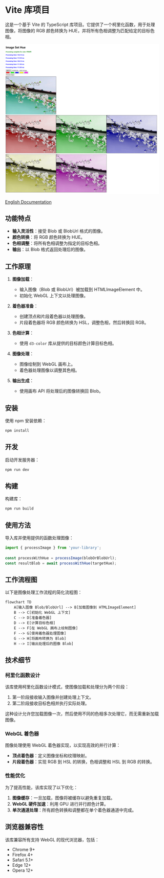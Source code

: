 # Vite 库项目

这是一个基于 Vite 的 TypeScript 库项目。它提供了一个柯里化函数，用于处理图像，将图像的 RGB 颜色转换为 HUE，并将所有色相调整为匹配给定的目标色相。

![示例图片](static/image.png)

[English Documentation](README.md)

## 功能特点

- **输入灵活性**：接受 Blob 或 BlobUrl 格式的图像。
- **颜色转换**：将 RGB 颜色转换为 HUE。
- **色相调整**：将所有色相调整为指定的目标色相。
- **输出**：以 Blob 格式返回处理后的图像。

## 工作原理

1. **图像加载**：
   - 输入图像（Blob 或 BlobUrl）被加载到 HTMLImageElement 中。
   - 初始化 WebGL 上下文以处理图像。

2. **着色器准备**：
   - 创建顶点和片段着色器以处理图像。
   - 片段着色器将 RGB 颜色转换为 HSL，调整色相，然后转换回 RGB。

3. **色相计算**：
   - 使用 `d3-color` 库从提供的目标颜色计算目标色相。

4. **图像处理**：
   - 图像绘制到 WebGL 画布上。
   - 着色器处理图像以调整其色相。

5. **输出生成**：
   - 使用画布 API 将处理后的图像转换回 Blob。

## 安装

使用 npm 安装依赖：

```bash
npm install
```

## 开发

启动开发服务器：

```bash
npm run dev
```

## 构建

构建库：

```bash
npm run build
```

## 使用方法

导入库并使用提供的函数处理图像：

```typescript
import { processImage } from 'your-library';

const processWithHue = processImage(blobOrBlobUrl);
const resultBlob = await processWithHue(targetHue);
```

## 工作流程图

以下是图像处理工作流程的简化流程图：

```mermaid
flowchart TD
    A[输入图像 Blob/BlobUrl] --> B[加载图像到 HTMLImageElement]
    B --> C[初始化 WebGL 上下文]
    C --> D[准备着色器]
    D --> E[计算目标色相]
    E --> F[在 WebGL 画布上绘制图像]
    F --> G[使用着色器处理图像]
    G --> H[将画布转换为 Blob]
    H --> I[输出处理后的图像 Blob]
```

## 技术细节

### 柯里化函数设计

该库使用柯里化函数设计模式，使图像加载和处理分为两个阶段：

1. 第一阶段接收输入图像并创建处理上下文。
2. 第二阶段接收目标色相并执行实际处理。

这种设计允许您加载图像一次，然后使用不同的色相多次处理它，而无需重新加载图像。

### WebGL 着色器

图像处理使用 WebGL 着色器实现，以实现高效的并行计算：

- **顶点着色器**：定义图像坐标和纹理映射。
- **片段着色器**：实现 RGB 到 HSL 的转换，色相调整和 HSL 到 RGB 的转换。

### 性能优化

为了提高性能，该库实现了以下优化：

1. **图像缓存**：一旦加载，图像将被缓存以避免重复加载。
2. **WebGL 硬件加速**：利用 GPU 进行并行颜色计算。
3. **单次通道处理**：所有颜色转换和调整都在单个着色器通道中完成。

## 浏览器兼容性

该库兼容所有支持 WebGL 的现代浏览器，包括：

- Chrome 9+
- Firefox 4+
- Safari 5.1+
- Edge 12+
- Opera 12+
